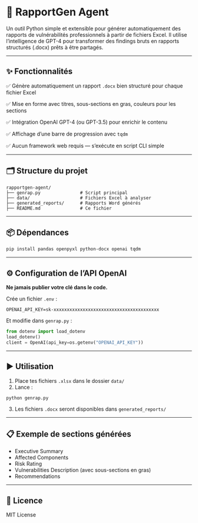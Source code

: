 # 📄 RapportGen Agent

Un outil Python simple et extensible pour générer automatiquement des rapports de vulnérabilités professionnels à partir de fichiers Excel.
Il utilise l’intelligence de GPT-4 pour transformer des findings bruts en rapports structurés (.docx) prêts à être partagés.

---

## ✨ Fonctionnalités

✅ Génère automatiquement un rapport `.docx` bien structuré pour chaque fichier Excel

✅ Mise en forme avec titres, sous-sections en gras, couleurs pour les sections

✅ Intégration OpenAI GPT-4 (ou GPT-3.5) pour enrichir le contenu

✅ Affichage d’une barre de progression avec `tqdm`

✅ Aucun framework web requis — s’exécute en script CLI simple

---

## 🗂️ Structure du projet

```
rapportgen-agent/
├── genrap.py               # Script principal
├── data/                   # Fichiers Excel à analyser
├── generated_reports/      # Rapports Word générés
├── README.md               # Ce fichier
```

---

## 📦 Dépendances

```bash
pip install pandas openpyxl python-docx openai tqdm
```

---

## ⚙️ Configuration de l’API OpenAI

**Ne jamais publier votre clé dans le code.**

Crée un fichier `.env` :

```env
OPENAI_API_KEY=sk-xxxxxxxxxxxxxxxxxxxxxxxxxxxxxxxxxxxxxxxx
```

Et modifie dans `genrap.py` :

```python
from dotenv import load_dotenv
load_dotenv()
client = OpenAI(api_key=os.getenv("OPENAI_API_KEY"))
```

---

## ▶️ Utilisation

1. Place tes fichiers `.xlsx` dans le dossier `data/`
2. Lance :

```bash
python genrap.py
```

3. Les fichiers `.docx` seront disponibles dans `generated_reports/`

---

## 📋 Exemple de sections générées

* Executive Summary
* Affected Components
* Risk Rating
* Vulnerabilities Description (avec sous-sections en gras)
* Recommendations

---

## 📜 Licence

MIT License
